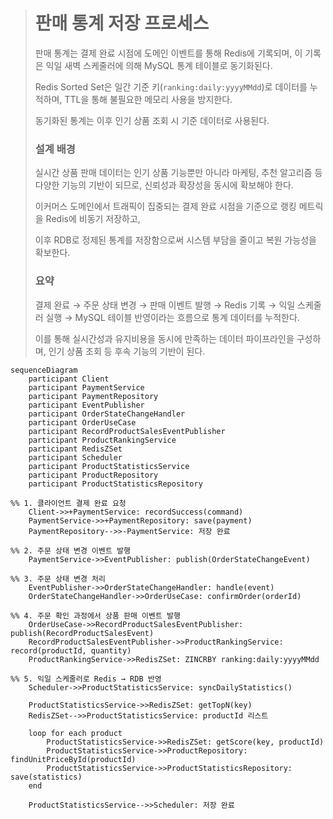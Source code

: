 > # 판매 통계 저장 프로세스
>
>
> 판매 통계는 결제 완료 시점에 도메인 이벤트를 통해 Redis에 기록되며, 이 기록은 익일 새벽 스케줄러에 의해 MySQL 통계 테이블로 동기화된다.
>
> Redis Sorted Set은 일간 기준 키(`ranking:daily:yyyyMMdd`)로 데이터를 누적하며, TTL을 통해 불필요한 메모리 사용을 방지한다.
>
> 동기화된 통계는 이후 인기 상품 조회 시 기준 데이터로 사용된다.
>
> ### 설계 배경
>
> 실시간 상품 판매 데이터는 인기 상품 기능뿐만 아니라 마케팅, 추천 알고리즘 등 다양한 기능의 기반이 되므로, 신뢰성과 확장성을 동시에 확보해야 한다.
> 
> 이커머스 도메인에서 트래픽이 집중되는 결제 완료 시점을 기준으로 랭킹 메트릭을 Redis에 비동기 저장하고,
>
> 이후 RDB로 정제된 통계를 저장함으로써 시스템 부담을 줄이고 복원 가능성을 확보한다.
>
> ### 요약
>
> 결제 완료 → 주문 상태 변경 → 판매 이벤트 발행 → Redis 기록 → 익일 스케줄러 실행 → MySQL 테이블 반영이라는 흐름으로 통계 데이터를 누적한다.
>
> 이를 통해 실시간성과 유지비용을 동시에 만족하는 데이터 파이프라인을 구성하며, 인기 상품 조회 등 후속 기능의 기반이 된다.
>
```mermaid
sequenceDiagram
    participant Client
    participant PaymentService
    participant PaymentRepository
    participant EventPublisher
    participant OrderStateChangeHandler
    participant OrderUseCase
    participant RecordProductSalesEventPublisher
    participant ProductRankingService
    participant RedisZSet
    participant Scheduler
    participant ProductStatisticsService
    participant ProductRepository
    participant ProductStatisticsRepository

%% 1. 클라이언트 결제 완료 요청
    Client->>+PaymentService: recordSuccess(command)
    PaymentService->>+PaymentRepository: save(payment)
    PaymentRepository-->>-PaymentService: 저장 완료

%% 2. 주문 상태 변경 이벤트 발행
    PaymentService->>EventPublisher: publish(OrderStateChangeEvent)

%% 3. 주문 상태 변경 처리
    EventPublisher->>OrderStateChangeHandler: handle(event)
    OrderStateChangeHandler->>OrderUseCase: confirmOrder(orderId)

%% 4. 주문 확인 과정에서 상품 판매 이벤트 발행
    OrderUseCase->>RecordProductSalesEventPublisher: publish(RecordProductSalesEvent)
    RecordProductSalesEventPublisher->>ProductRankingService: record(productId, quantity)
    ProductRankingService->>RedisZSet: ZINCRBY ranking:daily:yyyyMMdd

%% 5. 익일 스케줄러로 Redis → RDB 반영
    Scheduler->>ProductStatisticsService: syncDailyStatistics()

    ProductStatisticsService->>RedisZSet: getTopN(key)
    RedisZSet-->>ProductStatisticsService: productId 리스트

    loop for each product
        ProductStatisticsService->>RedisZSet: getScore(key, productId)
        ProductStatisticsService->>ProductRepository: findUnitPriceById(productId)
        ProductStatisticsService->>ProductStatisticsRepository: save(statistics)
    end

    ProductStatisticsService-->>Scheduler: 저장 완료

```